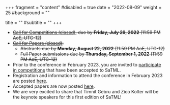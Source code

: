 +++
fragment = "content"
#disabled = true
date = "2022-08-09"
weight = 25
#background = ""

title = ""
#subtitle = ""
+++
* ~~[Call for Competitions (closed)](/participate-cfc), due by **Friday, July 29, 2022** (11:59 PM AoE, UTC-12)~~
* ~~[Call for Papers (closed)](/participate-cfp):~~
  * ~~Abstracts due by **Monday, August 22, 2022** (11:59 PM AoE, UTC-12)~~ 
  * ~~Full Paper​ ​submissions due by **Thursday, September 1, 2022** (11:59 PM AoE, UTC-12)~~
* Prior to the conference in February 2023, you are invited to [participate in competitions](/participate-competitions)  that have been accepted to SaTML.
* Registration and information to attend the conference in February 2023 are posted [here](/attend).
* Accepted papers are now posted [here](/accepted-papers).
* We are very excited to share that Timnit Gebru and Zico Kolter will be the keynote speakers for this first edition of SaTML!